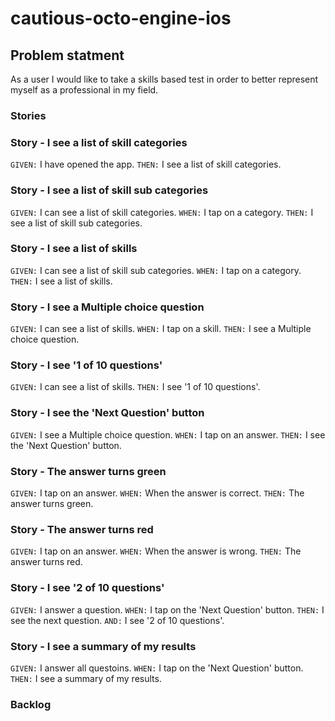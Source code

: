 # cautious-octo-engine-ios

## Problem statment

As a user I would like to take a skills based test in order to better represent myself as a professional in my field.

### Stories

### Story - I see a list of skill categories

`GIVEN:` I have opened the app.
`THEN:` I see a list of skill categories.

### Story - I see a list of skill sub categories

`GIVEN:` I can see a list of skill categories.
`WHEN:` I tap on a category.
`THEN:` I see a list of skill sub categories.

### Story - I see a list of skills

`GIVEN:` I can see a list of skill sub categories.
`WHEN:` I tap on a category.
`THEN:` I see a list of skills.

### Story - I see a Multiple choice question

`GIVEN:` I can see a list of skills.
`WHEN:` I tap on a skill.
`THEN:` I see a Multiple choice question.

### Story - I see '1 of 10 questions'

`GIVEN:` I can see a list of skills.
`THEN:` I see '1 of 10 questions'.

### Story - I see the 'Next Question' button

`GIVEN:` I see a Multiple choice question.
`WHEN:` I tap on an answer.
`THEN:` I see the 'Next Question' button.

### Story - The answer turns green

`GIVEN:` I tap on an answer.
`WHEN:` When the answer is correct.
`THEN:` The answer turns green.

### Story - The answer turns red

`GIVEN:` I tap on an answer.
`WHEN:` When the answer is wrong.
`THEN:` The answer turns red.

### Story - I see '2 of 10 questions'

`GIVEN:` I answer a question.
`WHEN:` I tap on the 'Next Question' button.
`THEN:` I see the next question.
`AND:` I see '2 of 10 questions'.

### Story - I see a summary of my results

`GIVEN:` I answer all questoins.
`WHEN:` I tap on the 'Next Question' button.
`THEN:` I see a summary of my results.

### Backlog

<!-- ### Story 2

`GIVEN:` I can see a list of skill categories.
`THEN:` I can see a search bar at the top of the view.
`WHEN:` When I type in the search bar.
`THEN:` I see a filtered list of results -->
